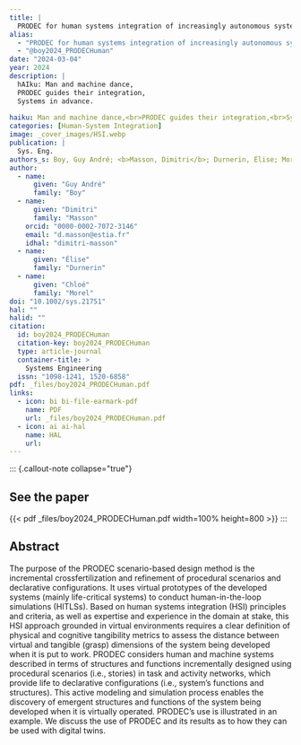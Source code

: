 ```yaml
---
title: |
  PRODEC for human systems integration of increasingly autonomous systems
alias:
  - "PRODEC for human systems integration of increasingly autonomous systems"
  - "@boy2024_PRODECHuman"
date: "2024-03-04"
year: 2024
description: |
  hAIku: Man and machine dance,
  PRODEC guides their integration,
  Systems in advance.
  
haiku: Man and machine dance,<br>PRODEC guides their integration,<br>Systems in advance.<br>
categories: [Human-System Integration]
image: _cover_images/HSI.webp
publication: |
  Sys. Eng. 
authors_s: Boy, Guy André; <b>Masson, Dimitri</b>; Durnerin, Élise; Morel, Chloé
author: 
  - name: 
      given: "Guy André"
      family: "Boy" 
  - name: 
      given: "Dimitri"
      family: "Masson"
    orcid: "0000-0002-7072-3146" 
    email: "d.masson@estia.fr" 
    idhal: "dimitri-masson" 
  - name: 
      given: "Élise"
      family: "Durnerin" 
  - name: 
      given: "Chloé"
      family: "Morel" 
doi: "10.1002/sys.21751"
hal: ""
halid: ""
citation:
  id: boy2024_PRODECHuman
  citation-key: boy2024_PRODECHuman
  type: article-journal
  container-title: >
    Systems Engineering
  issn: "1098-1241, 1520-6858"
pdf: _files/boy2024_PRODECHuman.pdf
links:
  - icon: bi bi-file-earmark-pdf
    name: PDF
    url: _files/boy2024_PRODECHuman.pdf
  - icon: ai ai-hal
    name: HAL
    url: 
---
```



::: {.callout-note collapse="true"}

## See the paper

{{< pdf _files/boy2024_PRODECHuman.pdf width=100% height=800 >}} 
:::


## Abstract

The purpose of the PRODEC scenario-based design method is the incremental crossfertilization and refinement of procedural scenarios and declarative configurations. It uses virtual prototypes of the developed systems (mainly life-critical systems) to conduct human-in-the-loop simulations (HITLSs). Based on human systems integration (HSI) principles and criteria, as well as expertise and experience in the domain at stake, this HSI approach grounded in virtual environments requires a clear definition of physical and cognitive tangibility metrics to assess the distance between virtual and tangible (grasp) dimensions of the system being developed when it is put to work. PRODEC considers human and machine systems described in terms of structures and functions incrementally designed using procedural scenarios (i.e., stories) in task and activity networks, which provide life to declarative configurations (i.e., system’s functions and structures). This active modeling and simulation process enables the discovery of emergent structures and functions of the system being developed when it is virtually operated. PRODEC’s use is illustrated in an example. We discuss the use of PRODEC and its results as to how they can be used with digital twins.
